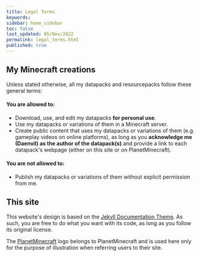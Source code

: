 ```yaml
---
title: Legal Terms
keywords: 
sidebar: home_sidebar
toc: false
last_updated: 05/Nov/2022
permalink: legal_terms.html
published: true
---
```


## My Minecraft creations

Unless stated otherwise, all my datapacks and resourcepacks follow these general terms:

#### You are allowed to:

- Download, use, and edit my datapacks **for personal use**.
- Use my datapacks or variations of them in a Minecraft server.
- Create public content that uses my datapacks or variations of them (e.g. gameplay videos on online platforms), as long as you **acknowledge me (Daenvil) as the author of the datapack(s)** and provide a link to each datapack's webpage (either on this site or on PlanetMinecraft).

#### You are **not** allowed to:

- Publish my datapacks or variations of them without explicit permission from me.

## This site

This website's design is based on the <a href="https://idratherbewriting.com/documentation-theme-jekyll/index.html">Jekyll Documentation Theme</a>. As such, you are free to do what you want with its code, as long as you follow its original license.

The <a href="https://www.planetminecraft.com">PlanetMinecraft</a> logo belongs to PlanetMinecraft and is used here only for the purpose of illustration when referring users to their site.